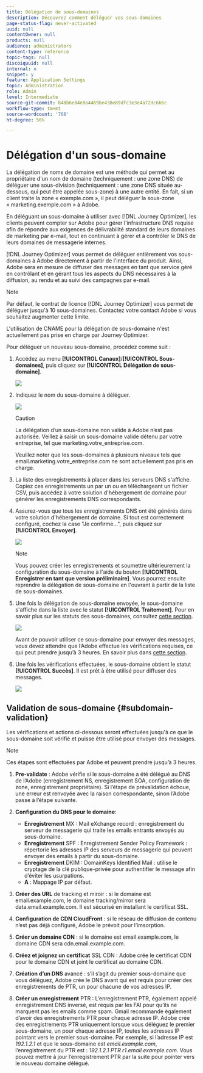 ```yaml
---
title: Délégation de sous-domaines
description: Découvrez comment déléguer vos sous-domaines
page-status-flag: never-activated
uuid: null
contentOwner: null
products: null
audience: administrators
content-type: reference
topic-tags: null
discoiquuid: null
internal: n
snippet: y
feature: Application Settings
topic: Administration
role: Admin
level: Intermediate
source-git-commit: 848b6e84e0a4469be438e89dfc3e3e4a72dc6b6c
workflow-type: tm+mt
source-wordcount: '768'
ht-degree: 56%

---
```



# Délégation d&#39;un sous-domaine

La délégation de noms de domaine est une méthode qui permet au propriétaire d&#39;un nom de domaine (techniquement : une zone DNS) de déléguer une sous-division (techniquement : une zone DNS située au-dessous, qui peut être appelée sous-zone) à une autre entité. En fait, si un client traite la zone « exemple.com », il peut déléguer la sous-zone « marketing.exemple.com » à Adobe.

En déléguant un sous-domaine à utiliser avec [!DNL Journey Optimizer], les clients peuvent compter sur Adobe pour gérer l&#39;infrastructure DNS requise afin de répondre aux exigences de délivrabilité standard de leurs domaines de marketing par e-mail, tout en continuant à gérer et à contrôler le DNS de leurs domaines de messagerie internes.

[!DNL Journey Optimizer] vous permet de déléguer entièrement vos sous-domaines à Adobe directement à partir de l&#39;interface du produit. Ainsi, Adobe sera en mesure de diffuser des messages en tant que service géré en contrôlant et en gérant tous les aspects du DNS nécessaires à la diffusion, au rendu et au suivi des campagnes par e-mail.

>[!NOTE]
>
>Par défaut, le contrat de licence [!DNL Journey Optimizer] vous permet de déléguer jusqu&#39;à 10 sous-domaines. Contactez votre contact Adobe si vous souhaitez augmenter cette limite.
>
>L&#39;utilisation de CNAME pour la délégation de sous-domaine n&#39;est actuellement pas prise en charge par Journey Optimizer.

Pour déléguer un nouveau sous-domaine, procédez comme suit :

1. Accédez au menu **[!UICONTROL Canaux]**/**[!UICONTROL Sous-domaines]**, puis cliquez sur **[!UICONTROL Délégation de sous-domaine]**.

   ![](../assets/subdomain-delegate.png)

1. Indiquez le nom du sous-domaine à déléguer.

   ![](../assets/subdomain-name.png)

   >[!CAUTION]
   >
   >La délégation d’un sous-domaine non valide à Adobe n’est pas autorisée. Veillez à saisir un sous-domaine valide détenu par votre entreprise, tel que marketing.votre_entreprise.com.
   >
   >Veuillez noter que les sous-domaines à plusieurs niveaux tels que email.marketing.votre_entreprise.com ne sont actuellement pas pris en charge.

1. La liste des enregistrements à placer dans les serveurs DNS s&#39;affiche. Copiez ces enregistrements un par un ou en téléchargeant un fichier CSV, puis accédez à votre solution d&#39;hébergement de domaine pour générer les enregistrements DNS correspondants.

1. Assurez-vous que tous les enregistrements DNS ont été générés dans votre solution d&#39;hébergement de domaine. Si tout est correctement configuré, cochez la case &quot;Je confirme...&quot;, puis cliquez sur **[!UICONTROL Envoyer]**.

   ![](../assets/subdomain-submit.png)

   >[!NOTE]
   >
   >Vous pouvez créer les enregistrements et soumettre ultérieurement la configuration du sous-domaine à l&#39;aide du bouton **[!UICONTROL Enregistrer en tant que version préliminaire]**. Vous pourrez ensuite reprendre la délégation de sous-domaine en l&#39;ouvrant à partir de la liste de sous-domaines.

1. Une fois la délégation de sous-domaine envoyée, le sous-domaine s&#39;affiche dans la liste avec le statut **[!UICONTROL Traitement]**. Pour en savoir plus sur les statuts des sous-domaines, consultez [cette section](access-subdomains.md).

   ![](../assets/subdomain-processing.png)

   Avant de pouvoir utiliser ce sous-domaine pour envoyer des messages, vous devez attendre que l’Adobe effectue les vérifications requises, ce qui peut prendre jusqu’à 3 heures. En savoir plus dans [cette section](#subdomain-validation).

1. Une fois les vérifications effectuées, le sous-domaine obtient le statut **[!UICONTROL Succès]**. Il est prêt à être utilisé pour diffuser des messages.

   <!-- later on, users will be notified in Pulse -->

   ![](../assets/subdomain-notification.png)

## Validation de sous-domaine {#subdomain-validation}

Les vérifications et actions ci-dessous seront effectuées jusqu&#39;à ce que le sous-domaine soit vérifié et puisse être utilisé pour envoyer des messages.

>[!NOTE]
>
>Ces étapes sont effectuées par Adobe et peuvent prendre jusqu’à 3 heures.

1. **Pre-validate** : Adobe vérifie si le sous-domaine a été délégué au DNS de l’Adobe (enregistrement NS, enregistrement SOA, configuration de zone, enregistrement propriétaire). Si l’étape de prévalidation échoue, une erreur est renvoyée avec la raison correspondante, sinon l’Adobe passe à l’étape suivante.

1. **Configuration du DNS pour le domaine**:

   * **Enregistrement** MX : Mail eXchange record : enregistrement du serveur de messagerie qui traite les emails entrants envoyés au sous-domaine.
   * **Enregistrement** SPF : Enregistrement Sender Policy Framework : répertorie les adresses IP des serveurs de messagerie qui peuvent envoyer des emails à partir du sous-domaine.
   * **Enregistrement** DKIM : DomainKeys Identified Mail : utilise le cryptage de la clé publique-privée pour authentifier le message afin d’éviter les usurpations.
   * **A** : Mappage IP par défaut.

1. **Créer des URL** de tracking et miroir : si le domaine est email.example.com, le domaine tracking/mirror sera data.email.example.com. Il est sécurisé en installant le certificat SSL.

1. **Configuration de CDN CloudFront** : si le réseau de diffusion de contenu n’est pas déjà configuré, Adobe le prévoit pour l’imsorption.

1. **Créer un domaine CDN** : si le domaine est email.example.com, le domaine CDN sera cdn.email.example.com.

1. **Créez et joignez un certificat** SSL CDN : Adobe crée le certificat CDN pour le domaine CDN et joint le certificat au domaine CDN.

1. **Création d’un DNS** avancé : s’il s’agit du premier sous-domaine que vous déléguez, Adobe crée le DNS avant qui est requis pour créer des enregistrements de PTR, un pour chacune de vos adresses IP.

1. **Créer un enregistrement** PTR : L’enregistrement PTR, également appelé enregistrement DNS inversé, est requis par les FAI pour qu’ils ne marquent pas les emails comme spam. Gmail recommande également d’avoir des enregistrements PTR pour chaque adresse IP. Adobe crée des enregistrements PTR uniquement lorsque vous déléguez le premier sous-domaine, un pour chaque adresse IP, toutes les adresses IP pointant vers le premier sous-domaine. Par exemple, si l’adresse IP est *192.1.2.1* et que le sous-domaine est *email.example.com*, l’enregistrement du PTR est : *192.1.2.1 PTR r1.email.example.com*. Vous pouvez mettre à jour l’enregistrement PTR par la suite pour pointer vers le nouveau domaine délégué.